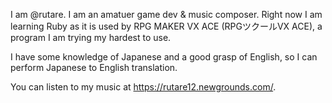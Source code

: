 I am @rutare. I am an amatuer game dev & music composer. Right now I am learning Ruby as it is used by RPG MAKER VX ACE (RPGツクールVX ACE),
a program I am trying my hardest to use.

I have some knowledge of Japanese and a good grasp of English, so I can perform Japanese to English translation.

You can listen to my music at https://rutare12.newgrounds.com/.

